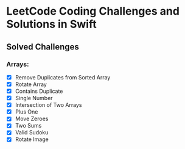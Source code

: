 # LeetCode Coding Challenges and Solutions in Swift


## Solved Challenges
### Arrays:

- [x] Remove Duplicates from Sorted Array
- [x] Rotate Array
- [x] Contains Duplicate
- [x] Single Number
- [x] Intersection of Two Arrays
- [x] Plus One
- [x] Move Zeroes
- [x] Two Sums
- [x] Valid Sudoku
- [x] Rotate Image 